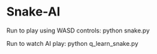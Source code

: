 # Snake-AI
Run to play using WASD controls:
python snake.py

Run to watch AI play:
python q_learn_snake.py
